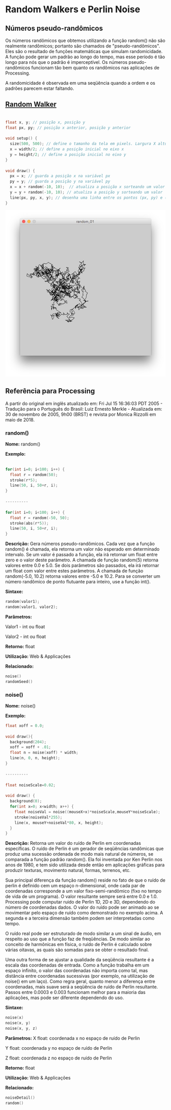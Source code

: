 # Random Walkers e Perlin Noise

## Números pseudo-randômicos 

Os números randômicos que obtemos utilizando a função random() não são realmente randômicos; portanto são chamados de "pseudo-randômicos". Eles são o resultado de funções matemáticas que simulam randomicidade. A função pode gerar um padrão ao longo do tempo, mas esse período é tão longo para nós que o padrão é imperceptível. Os números pseudo-randômicos funcionam tão bem quanto os randômicos nas aplicações de Processing. 

A randomicidade é observada em uma seqüência quando a ordem e os padrões parecem estar faltando.

## [Random Walker](https://github.com/arteprog/Processando-Processing/blob/master/natureza-do-codigo/introducao.md)

```pde

float x, y; // posição x, posição y
float px, py; // posição x anterior, posição y anterior

void setup() {
  size(500, 500); // define o tamanho da tela em pixels. Largura X altura
  x = width/2; // define a posição inicial no eixo x
  y = height/2; // define a posição inicial no eixo y
}

void draw() {
  px = x; // guarda a posição x na variável px
  py = y; // guarda a posição y na variável py
  x = x + random(-10, 10);  // atualiza a posição x sorteando um valor
  y = y + random(-10, 10); // atualiza a posição y sorteando um valor
  line(px, py, x, y); // desenha uma linha entre os pontos (px, py) e (x, y)
}
```

![random1](https://github.com/arteprog/quatro-encontros/blob/master/assets/random1.jpg?raw=true)

## Referência para Processing
A partir do original em inglês atualizado em: Fri Jul 15 16:36:03 PDT 2005 - Tradução para o Português do Brasil: Luiz Ernesto Merkle - Atualizada em: 30 de novembro de 2005, 9h00 (BRST) e revista por Monica Rizzolli em maio de 2018.


### random()

**Nome:** random()

**Exemplo:**
```pde 

for(int i=0; i<100; i++) {
  float r = random(50);
  stroke(r*5);
  line(50, i, 50+r, i);
}

----------

for(int i=0; i<100; i++) {
  float r = random(-50, 50);
  stroke(abs(r*5));
  line(50, i, 50+r, i);
}
```

**Descrição:** Gera números pseudo-randômicos. Cada vez que a função random() é chamada, ela retorna um valor não esperado em determinado intervalo. Se um valor é passado a função, ela irá retornar um float entre zero e o valor deste parâmetro. A chamada de função  random(5) retorna valores entre 0.0 e 5.0. Se dois parâmetros são passados, ela irá retornar um float com valor entre estes parâmetros. A chamada de função random(-5.0, 10.2)  retorna valores entre -5.0 e 10.2. Para se converter um número randômico de ponto flutuante para inteiro, use a função int().

**Sintaxe:** 
```pde 
random(valor1);
random(valor1, valor2);
```

**Parâmetros:**

Valor1 - int ou float

Valor2 - int ou float

**Retorno:** float

**Utilização:** Web & Applicações

**Relacionado:** 
```pde
noise()
randomSeed()
```

### noise()

**Nome:** noise()

**Exemplo:**
```pde
float xoff = 0.0;

void draw(){
  background(204);
  xoff = xoff + .01;
  float n = noise(xoff) * width;
  line(n, 0, n, height);
}

----------

float noiseScale=0.02;

void draw() {
  background(0);
  for(int x=0; x<width; x++) {
    float noiseVal = noise((mouseX+x)*noiseScale,mouseY*noiseScale);
    stroke(noiseVal*255);
    line(x, mouseY+noiseVal*80, x, height);
  }
}
```

**Descrição:** Retorna um valor do ruído de Perlin em coordenadas específicas. O ruído de Perlin é um gerador de seqüências randômicas que produz uma sucessão ordenada de modo mais natural de números, se comparada a função padrão random().  Ela foi inventada por Ken Perlin nos anos de 1980, e tem sido utilizada desde então em aplicações gráficas para produzir texturas, movimento natural, formas, terrenos, etc. 

Sua principal diferença da função random() reside no fato de que o ruído de perlin é definido cem um espaço n-dimensional, onde cada par de coordenadas corresponde a um valor fixo-semi-randômico (fixo no tempo de vida de um programa). O valor resultante sempre será entre 0.0 e 1.0. Processing pode computar ruido de Perlin 1D, 2D e 3D, dependendo do número de coordenadas dados. O valor do ruído pode ser animado ao se movimentar pelo espaço de ruído como demonstrado no exemplo acima. A segunda e a terceira dimensão também podem ser interpretadas como tempo. 

O ruído real pode ser estruturado de modo similar a um sinal de áudio, em respeito ao uso que a função faz de freqüências. De modo similar ao conceito de harmônicas em física, o ruído de Perlin é calculado sobre várias oitavas, as quais são somadas para se obter o resultado final. 

Uma outra forma de se ajustar a qualidade da seqüência resultante  é a escala das coordenadas de entrada. Como a função trabalha em um espaço infinito, o valor das coordenadas não importa como tal, mas distância entre coordenadas sucessivas (por exemplo, na utilização de noise() em um laço). Como regra geral, quanto menor a diferença entre coordenadas, mais suave será a seqüência de ruído de Perlin resultante. Passos entre 0.0003 e 0.003 funcionam melhor para a maioria das aplicações, mas pode ser diferente dependendo do uso.

**Sintaxe:** 
```pde
noise(x)
noise(x, y)
noise(x, y, z)
```

**Parâmetros:**
X float: coordenada x no espaço de ruído de Perlin

Y float: coordenada y no espaço de ruído de Perlin

Z float: coordenada z no espaço de ruído de Perlin

**Retorno:** float

**Utilização:** Web & Applicações

**Relacionado:** 
```pde
noiseDetail()
random()
```
